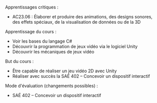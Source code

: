 Apprentissages critiques :
- AC23.06 : Élaborer et produire des animations, des designs sonores, des effets spéciaux, de la visualisation de données ou de la 3D

Apprentissage du cours :
- Voir les bases du langage C#
- Découvrir la programmation de jeux vidéo via le logiciel Unity
- Découvrir les mécaniques de jeux vidéo

But du cours :
- Être capable de réaliser un jeu vidéo 2D avec Unity
- Réaliser avec succès la SAÉ 402 – Concevoir un dispositif interactif

Mode d'évaluation (changements possibles) :
- SAÉ 402 – Concevoir un dispositif interactif